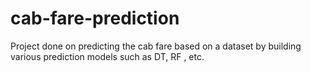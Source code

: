 # cab-fare-prediction
Project done on predicting the cab fare based on a dataset by building various prediction models such as DT, RF , etc.
